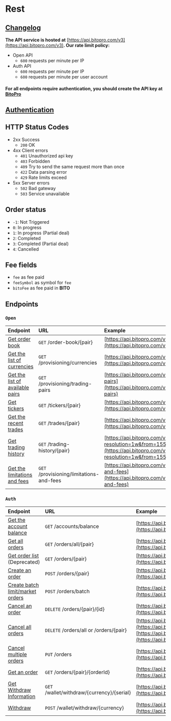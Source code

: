 # Rest

## [Changelog](changelog.md)

**The API service is hosted at** [https://api.bitopro.com/v3](https://api.bitopro.com/v3)**. Our rate limit policy:**

* Open API
  * `600` requests per minute per IP
* Auth API
  * `600` requests per minute per IP
  * `600` requests per minute per user account

#### For all endpoints require authentication, you should create the API key at [BitoPro](https://www.bitopro.com/api)

## [Authentication](authentication.md)

## HTTP Status Codes

* 2xx Success
  * `200` OK
* 4xx Client errors
  * `401` Unauthorized api key
  * `403` Forbidden
  * `409` Try to send the same request more than once
  * `422` Data parsing error
  * `429` Rate limits exceed
* 5xx Server errors
  * `502` Bad gateway
  * `503` Service unavailable

## Order status

* `-1`: Not Triggered
* `0`:  In progress
* `1`:  In progress \(Partial deal\)
* `2`:  Completed
* `3`:  Completed \(Partial deal\)
* `4`:  Cancelled

## Fee fields

* `fee` as fee paid
* `feeSymbol` as symbol for `fee`
* `bitoFee` as fee paid in **BITO**

## Endpoints

### `Open`

| Endpoint | URL | Example |
| :--- | :--- | :--- |
| [Get order book](open/order-book.md) | `GET` /order-book/{pair} | [https://api.bitopro.com/v3/order-book/bito\_twd](https://api.bitopro.com/v3/order-book/bito_twd) |
| [Get the list of currencies](open/currencies.md) | `GET` /provisioning/currencies | [https://api.bitopro.com/v3/provisioning/currencies](https://api.bitopro.com/v3/provisioning/currencies) |
| [Get the list of available pairs](open/trading-pairs.md) | `GET` /provisioning/trading-pairs | [https://api.bitopro.com/v3/provisioning/trading-pairs](https://api.bitopro.com/v3/provisioning/trading-pairs) |
| [Get tickers](open/tickers.md) | `GET` /tickers/{pair} | [https://api.bitopro.com/v3/tickers](https://api.bitopro.com/v3/tickers) |
| [Get the recent trades](open/trades.md) | `GET` /trades/{pair} | [https://api.bitopro.com/v3/trades/bito\_twd](https://api.bitopro.com/v3/trades/bito_twd) |
| [Get trading history](open/trading-history.md) | `GET` /trading-history/{pair} | [https://api.bitopro.com/v3/trading-history/btc\_twd?resolution=1w&from=1550822974&to=1566375034](https://api.bitopro.com/v3/trading-history/btc_twd?resolution=1w&from=1550822974&to=1566375034) |
| [Get the limitations and fees](open/lims-fees.md) | `GET` /provisioning/limitations-and-fees | [https://api.bitopro.com/v3/provisioning/limitations-and-fees](https://api.bitopro.com/v3/provisioning/limitations-and-fees) |

### `Auth`

| Endpoint | URL | Example |
| :--- | :--- | :--- |
| [Get the account balance](auth/account-balance.md) | `GET` /accounts/balance | [https://api.bitopro.com/v3/accounts/balance](https://api.bitopro.com/v3/accounts/balance) |
| [Get all orders](https://github.com/bitoex/bitopro-offical-api-docs/tree/ef80d6723fc2328826093e88f9bcbdd232907e1e/v3-1/rest-1/auth/all-order.md) | `GET` /orders/all/{pair} | [https://api.bitopro.com/v3/orders/all/bito\_twd](https://api.bitopro.com/v3/orders/all/bito_twd) |
| [Get order list](auth/order-list.md) \(Deprecated\) | `GET` /orders/{pair} | [https://api.bitopro.com/v3/orders/bito\_twd](https://api.bitopro.com/v3/orders/bito_twd) |
| [Create an order](auth/create-order.md) | `POST` /orders/{pair} | [https://api.bitopro.com/v3/orders/bito\_twd](https://api.bitopro.com/v3/orders/bito_twd) |
| [Create batch limit/market orders](auth/create-batch-limitmarket.md) | `POST` /orders/batch | [https://api.bitopro.com/v3/orders/batch](https://api.bitopro.com/v3/orders/batch) |
| [Cancel an order](auth/cancel-order.md) | `DELETE` /orders/{pair}/{id} | [https://api.bitopro.com/v3/orders/bito\_twd/123456789](https://api.bitopro.com/v3/orders/bito_twd/123456789) |
| [Cancel all orders](auth/cancel-all.md) | `DELETE` /orders/all or /orders/{pair} | [https://api.bitopro.com/v3/orders/all](https://api.bitopro.com/v3/orders/all) or [https://api.bitopro.com/v3/orders/btc\_usdt](https://api.bitopro.com/v3/orders/btc_usdt) |
| [Cancel multiple orders](auth/cancel-batch.md) | `PUT` /orders | [https://api.bitopro.com/v3/orders](https://api.bitopro.com/v3/orders) |
| [Get an order](auth/get-order.md) | `GET` /orders/{pair}/{orderId} | [https://api.bitopro.com/v3/orders/bito\_twd/123456789](https://api.bitopro.com/v3/orders/bito_twd/123456789) |
| [Get Withdraw Information](auth/get-withdraw.md) | `GET` /wallet/withdraw/{currency}/{serial} | [https://api.bitopro.com/v3/wallet/withdraw/twd/123456](https://api.bitopro.com/v3/wallet/withdraw/123456) |
| [Withdraw](auth/withdraw.md) | `POST` /wallet/withdraw/{currency} | [https://api.bitopro.com/v3/wallet/withdraw/twd](https://api.bitopro.com/v3/wallet/withdraw/twd) |


